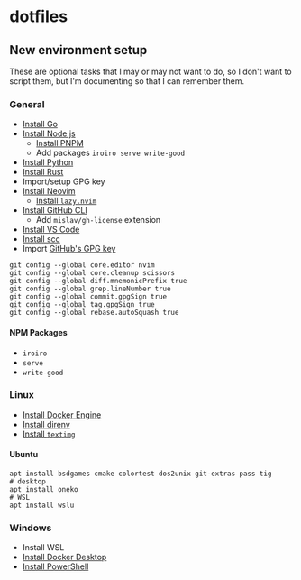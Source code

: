 # dotfiles

## New environment setup

These are optional tasks that I may or may not want to do, so I don't want to script them, but I'm documenting so that I can remember them.

### General

- [Install Go](https://go.dev/doc/install)
- [Install Node.js](https://nodejs.org/en)
  - [Install PNPM](https://pnpm.io/installation)
  - Add packages `iroiro serve write-good`
- [Install Python](https://www.python.org/)
- [Install Rust](https://www.rust-lang.org/learn/get-started)
- Import/setup GPG key
- [Install Neovim](https://github.com/neovim/neovim/blob/master/INSTALL.md)
  - [Install `lazy.nvim`](https://lazy.folke.io/installation)
- [Install GitHub CLI](https://github.com/cli/cli)
  - Add `mislav/gh-license` extension
- [Install VS Code](https://code.visualstudio.com/)
- [Install scc](https://github.com/boyter/scc)
- Import [GitHub's GPG key](https://github.com/web-flow.gpg)

```shell
git config --global core.editor nvim
git config --global core.cleanup scissors
git config --global diff.mnemonicPrefix true
git config --global grep.lineNumber true
git config --global commit.gpgSign true
git config --global tag.gpgSign true
git config --global rebase.autoSquash true
```

#### NPM Packages

- `iroiro`
- `serve`
- `write-good`

### Linux

- [Install Docker Engine](https://docs.docker.com/engine/install/)
- [Install direnv](https://direnv.net/)
- [Install `textimg`](https://github.com/jiro4989/textimg)

#### Ubuntu

```shell
apt install bsdgames cmake colortest dos2unix git-extras pass tig
# desktop
apt install oneko
# WSL
apt install wslu
```

### Windows

- Install WSL
- [Install Docker Desktop](https://docs.docker.com/desktop/install/windows-install/)
- [Install PowerShell](https://github.com/powershell/PowerShell)
